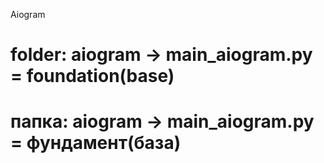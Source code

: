 Aiogram

# folder: aiogram -> main_aiogram.py = foundation(base)
# папка: aiogram -> main_aiogram.py = фундамент(база)

<!-- Щоб запустити бота, створіть файл в папці з "main.py", з назвою ".env", перед крапкою файлу .env нічого, і вставти туди свій API свого телеграм боту 
ПРИКЛАД ФАЙЛУ .env:
API_TOKEN=1961645165290:AAAEFbhitdFAEGiuXQ37OksjighHJytpoiefHYaA 
ADMIN_IDS=

в ADMIN_IDS має бути пусто, або внесіть туди свій "telegram user id" -->